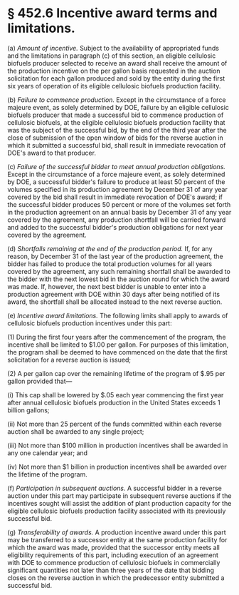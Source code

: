 # § 452.6   Incentive award terms and limitations.

(a) *Amount of incentive.* Subject to the availability of appropriated funds and the limitations in paragraph (c) of this section, an eligible cellulosic biofuels producer selected to receive an award shall receive the amount of the production incentive on the per gallon basis requested in the auction solicitation for each gallon produced and sold by the entity during the first six years of operation of its eligible cellulosic biofuels production facility.


(b) *Failure to commence production.* Except in the circumstance of a force majeure event, as solely determined by DOE, failure by an eligible cellulosic biofuels producer that made a successful bid to commence production of cellulosic biofuels, at the eligible cellulosic biofuels production facility that was the subject of the successful bid, by the end of the third year after the close of submission of the open window of bids for the reverse auction in which it submitted a successful bid, shall result in immediate revocation of DOE's award to that producer.


(c) *Failure of the successful bidder to meet annual production obligations.* Except in the circumstance of a force majeure event, as solely determined by DOE, a successful bidder's failure to produce at least 50 percent of the volumes specified in its production agreement by December 31 of any year covered by the bid shall result in immediate revocation of DOE's award; if the successful bidder produces 50 percent or more of the volumes set forth in the production agreement on an annual basis by December 31 of any year covered by the agreement, any production shortfall will be carried forward and added to the successful bidder's production obligations for next year covered by the agreement.


(d) *Shortfalls remaining at the end of the production period.* If, for any reason, by December 31 of the last year of the production agreement, the bidder has failed to produce the total production volumes for all years covered by the agreement, any such remaining shortfall shall be awarded to the bidder with the next lowest bid in the auction round for which the award was made. If, however, the next best bidder is unable to enter into a production agreement with DOE within 30 days after being notified of its award, the shortfall shall be allocated instead to the next reverse auction.


(e) *Incentive award limitations.* The following limits shall apply to awards of cellulosic biofuels production incentives under this part:


(1) During the first four years after the commencement of the program, the incentive shall be limited to $1.00 per gallon. For purposes of this limitation, the program shall be deemed to have commenced on the date that the first solicitation for a reverse auction is issued;


(2) A per gallon cap over the remaining lifetime of the program of $.95 per gallon provided that—


(i) This cap shall be lowered by $.05 each year commencing the first year after annual cellulosic biofuels production in the United States exceeds 1 billion gallons;


(ii) Not more than 25 percent of the funds committed within each reverse auction shall be awarded to any single project;


(iii) Not more than $100 million in production incentives shall be awarded in any one calendar year; and


(iv) Not more than $1 billion in production incentives shall be awarded over the lifetime of the program.


(f) *Participation in subsequent auctions.* A successful bidder in a reverse auction under this part may participate in subsequent reverse auctions if the incentives sought will assist the addition of plant production capacity for the eligible cellulosic biofuels production facility associated with its previously successful bid.


(g) *Transferability of awards.* A production incentive award under this part may be transferred to a successor entity at the same production facility for which the award was made, provided that the successor entity meets all eligibility requirements of this part, including execution of an agreement with DOE to commence production of cellulosic biofuels in commercially significant quantities not later than three years of the date that bidding closes on the reverse auction in which the predecessor entity submitted a successful bid.




